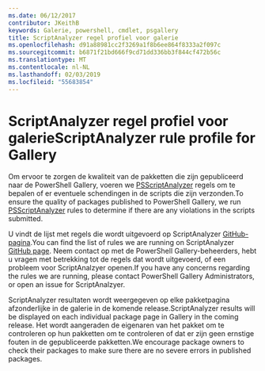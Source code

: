 ```yaml
---
ms.date: 06/12/2017
contributor: JKeithB
keywords: Galerie, powershell, cmdlet, psgallery
title: ScriptAnalyzer regel profiel voor galerie
ms.openlocfilehash: d91a88981cc2f3269a1f8b6ee864f8333a2f097c
ms.sourcegitcommit: b6871f21bd666f9cd71dd336bb3f844cf472b56c
ms.translationtype: MT
ms.contentlocale: nl-NL
ms.lasthandoff: 02/03/2019
ms.locfileid: "55683854"
---
```

# <a name="scriptanalyzer-rule-profile-for-gallery"></a><span data-ttu-id="ddd33-103">ScriptAnalyzer regel profiel voor galerie</span><span class="sxs-lookup"><span data-stu-id="ddd33-103">ScriptAnalyzer rule profile for Gallery</span></span>

<span data-ttu-id="ddd33-104">Om ervoor te zorgen de kwaliteit van de pakketten die zijn gepubliceerd naar de PowerShell Gallery, voeren we [PSScriptAnalyzer](https://github.com/PowerShell/PSScriptAnalyzer) regels om te bepalen of er eventuele schendingen in de scripts die zijn verzonden.</span><span class="sxs-lookup"><span data-stu-id="ddd33-104">To ensure the quality of packages published to PowerShell Gallery, we run [PSScriptAnalyzer](https://github.com/PowerShell/PSScriptAnalyzer) rules to determine if there are any violations in the scripts submitted.</span></span>

<span data-ttu-id="ddd33-105">U vindt de lijst met regels die wordt uitgevoerd op ScriptAnalyzer [GitHub-pagina](https://github.com/PowerShell/PSScriptAnalyzer/blob/development/Engine/Settings/PSGallery.psd1).</span><span class="sxs-lookup"><span data-stu-id="ddd33-105">You can find the list of rules we are running on ScriptAnalyzer [GitHub page](https://github.com/PowerShell/PSScriptAnalyzer/blob/development/Engine/Settings/PSGallery.psd1).</span></span>
<span data-ttu-id="ddd33-106">Neem contact op met de PowerShell Gallery-beheerders, hebt u vragen met betrekking tot de regels dat wordt uitgevoerd, of een probleem voor ScriptAnalzyer openen.</span><span class="sxs-lookup"><span data-stu-id="ddd33-106">If you have any concerns regarding the rules we are running, please contact PowerShell Gallery Administrators, or open an issue for ScriptAnalzyer.</span></span>

<span data-ttu-id="ddd33-107">ScriptAnalyzer resultaten wordt weergegeven op elke pakketpagina afzonderlijke in de galerie in de komende release.</span><span class="sxs-lookup"><span data-stu-id="ddd33-107">ScriptAnalyzer results will be displayed on each individual package page in Gallery in the coming release.</span></span> <span data-ttu-id="ddd33-108">Het wordt aangeraden de eigenaren van het pakket om te controleren op hun pakketten om te controleren of dat er zijn geen ernstige fouten in de gepubliceerde pakketten.</span><span class="sxs-lookup"><span data-stu-id="ddd33-108">We encourage package owners to check their packages to make sure there are no severe errors in published packages.</span></span>
